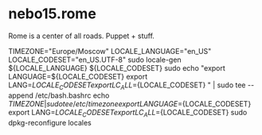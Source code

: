 # nebo15.rome
Rome is a center of all roads. Puppet + stuff.

TIMEZONE="Europe/Moscow"
LOCALE_LANGUAGE="en_US"
LOCALE_CODESET="en_US.UTF-8"
sudo locale-gen ${LOCALE_LANGUAGE} ${LOCALE_CODESET}
sudo echo "export LANGUAGE=${LOCALE_CODESET}
export LANG=${LOCALE_CODESET}
export LC_ALL=${LOCALE_CODESET} " | sudo tee --append /etc/bash.bashrc
echo ${TIMEZONE} | sudo tee /etc/timezone
export LANGUAGE=${LOCALE_CODESET}
export LANG=${LOCALE_CODESET}
export LC_ALL=${LOCALE_CODESET}
sudo dpkg-reconfigure locales